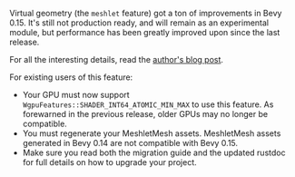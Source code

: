Virtual geometry (the `meshlet` feature) got a ton of improvements in Bevy 0.15. It's still not production ready, and will remain as an experimental module, but performance has been greatly improved upon since the last release.

For all the interesting details, read the [author's blog post](https://jms55.github.io/posts/2024-11-14-virtual-geometry-bevy-0-15).

For existing users of this feature:
* Your GPU must now support `WgpuFeatures::SHADER_INT64_ATOMIC_MIN_MAX` to use this feature. As forewarned in the previous release, older GPUs may no longer be compatible.
* You must regenerate your MeshletMesh assets. MeshletMesh assets generated in Bevy 0.14 are not compatible with Bevy 0.15.
* Make sure you read both the migration guide and the updated rustdoc for full details on how to upgrade your project.
